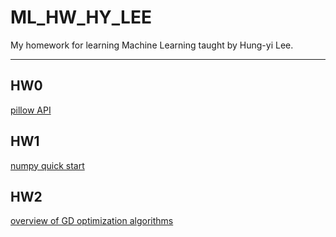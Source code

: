 # ML_HW_HY_LEE
My homework for learning Machine Learning taught by Hung-yi Lee.

----

## HW0
[pillow API](http://pillow.readthedocs.io/en/latest/index.html)



## HW1

[numpy quick start](https://docs.scipy.org/doc/numpy-dev/user/quickstart.html)

## HW2
[overview of GD optimization algorithms](http://ruder.io/optimizing-gradient-descent/)